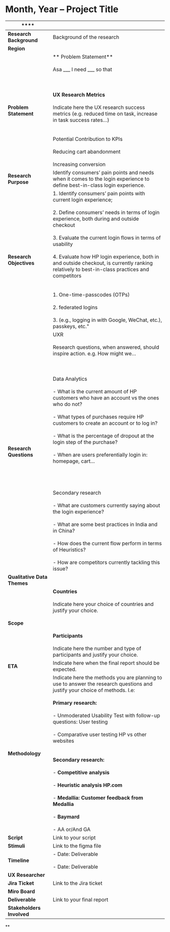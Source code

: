 

# Month, Year – Project Title

| ****                        |                                                                                                                                                                                                                                                                                                                                                                                                                                                                                                                                                                                                                                                                                                                                                                                                           |
| --------------------------- | --------------------------------------------------------------------------------------------------------------------------------------------------------------------------------------------------------------------------------------------------------------------------------------------------------------------------------------------------------------------------------------------------------------------------------------------------------------------------------------------------------------------------------------------------------------------------------------------------------------------------------------------------------------------------------------------------------------------------------------------------------------------------------------------------------- |
| **Research Background**     | Background of the research                                                                                                                                                                                                                                                                                                                                                                                                                                                                                                                                                                                                                                                                                                                                                                                |
| **Region**                  |                                                                                                                                                                                                                                                                                                                                                                                                                                                                                                                                                                                                                                                                                                                                                                                                           |
| **Problem Statement**       | ** Problem Statement**<br><br>Asa ___ I need ___ so that<br><br>  <br><br>**UX Research Metrics**<br><br>Indicate here the UX research success metrics (e.g. reduced time on task, increase in task success rates…)<br><br><br>Potential Contribution to KPIs<br><br>Reducing cart abandonment<br><br>Increasing conversion                                                                                                                                                                                                                                                                                                                                                                                                                                                                               |
| **Research Purpose**        | Identify consumers’ pain points and needs when it comes to the login experience to define best-in-class login experience.                                                                                                                                                                                                                                                                                                                                                                                                                                                                                                                                                                                                                                                                                 |
| **Research Objectives**     | 1. Identify consumers’ pain points with current login experience;<br>    <br>2. Define consumers’ needs in terms of login experience, both during and outside checkout<br>    <br>3. Evaluate the current login flows in terms of usability<br>    <br>4. Evaluate how HP login experience, both in and outside checkout, is currently ranking relatively to best-in-class practices and competitors<br>    <br><br>1. One-time-passcodes (OTPs)<br>    <br>2. federated logins<br>    <br>3. (e.g., logging in with Google, WeChat, etc.), passkeys, etc."                                                                                                                                                                                                                                               |
| **Research Questions**      | UXR<br><br>Research questions, when answered, should inspire action. e.g. How might we…<br><br>  <br><br>Data Analytics<br><br>- What is the current amount of HP customers who have an account vs the ones who do not?<br>    <br>- What types of purchases require HP customers to create an account or to log in?<br>    <br>- What is the percentage of dropout at the login step of the purchase?<br>    <br>- When are users preferentially login in: homepage, cart… <br>    <br><br>  <br><br>Secondary research<br><br>- What are customers currently saying about the login experience?<br>    <br>- What are some best practices in India and in China?<br>    <br>- How does the current flow perform in terms of Heuristics?<br>    <br>- How are competitors currently tackling this issue? |
| **Qualitative Data Themes** |                                                                                                                                                                                                                                                                                                                                                                                                                                                                                                                                                                                                                                                                                                                                                                                                           |
| **Scope**                   | **Countries**<br><br>Indicate here your choice of countries and justify your choice. <br><br>  <br><br>**Participants**<br><br>Indicate here the number and type of participants and justify your choice.                                                                                                                                                                                                                                                                                                                                                                                                                                                                                                                                                                                                 |
| **ETA**                     | Indicate here when the final report should be expected.                                                                                                                                                                                                                                                                                                                                                                                                                                                                                                                                                                                                                                                                                                                                                   |
| **Methodology**             | Indicate here the methods you are planning to use to answer the research questions and justify your choice of methods. I.e:<br><br>**Primary research:** <br><br>- Unmoderated Usability Test with follow-up questions: User testing<br>    <br>- Comparative user testing HP vs other websites <br>    <br><br>**Secondary research:**<br><br>- **Competitive analysis**<br>    <br>- **Heuristic analysis HP.com**<br>    <br>- **Medallia: Customer feedback from Medallia** <br>    <br>- **Baymard**<br>    <br>- AA or/And GA                                                                                                                                                                                                                                                                       |
| **Script**                  | Link to your script                                                                                                                                                                                                                                                                                                                                                                                                                                                                                                                                                                                                                                                                                                                                                                                       |
| **Stimuli**                 | Link to the figma file                                                                                                                                                                                                                                                                                                                                                                                                                                                                                                                                                                                                                                                                                                                                                                                    |
| **Timeline**                | - Date: Deliverable<br>    <br>- Date: Deliverable                                                                                                                                                                                                                                                                                                                                                                                                                                                                                                                                                                                                                                                                                                                                                        |
| **UX Researcher**           |                                                                                                                                                                                                                                                                                                                                                                                                                                                                                                                                                                                                                                                                                                                                                                                                           |
| **Jira Ticket**             | Link to the Jira ticket                                                                                                                                                                                                                                                                                                                                                                                                                                                                                                                                                                                                                                                                                                                                                                                   |
| **Miro Board**              |                                                                                                                                                                                                                                                                                                                                                                                                                                                                                                                                                                                                                                                                                                                                                                                                           |
| **Deliverable**             | Link to your final report                                                                                                                                                                                                                                                                                                                                                                                                                                                                                                                                                                                                                                                                                                                                                                                 |
| **Stakeholders Involved**   |                                                                                                                                                                                                                                                                                                                                                                                                                                                                                                                                                                                                                                                                                                                                                                                                           |

**